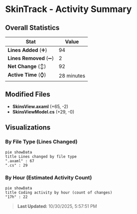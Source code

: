 # SkinTrack - Activity Summary 

## Overall Statistics

| Stat                   | Value                                                             |
| ---------------------- | ----------------------------------------------------------------- |
| **Lines Added** (➕)   | 94                                          |
| **Lines Removed** (➖) | 2                                        |
| **Net Change** (↕)    | 92                |
| **Active Time** (⌚)   | 28 minutes |


## Modified Files
- **SkinsView.axaml** (+65, -2)
- **SkinsViewModel.cs** (+29, -0)

## Visualizations

### By File Type (Lines Changed)

```mermaid
pie showData
title Lines changed by file type
".axaml" : 67
".cs" : 29
```

### By Hour (Estimated Activity Count)

```mermaid
pie showData
title Coding activity by hour (count of changes)
"17h" : 22
```


> **Last Updated:** 10/30/2025, 5:57:51 PM